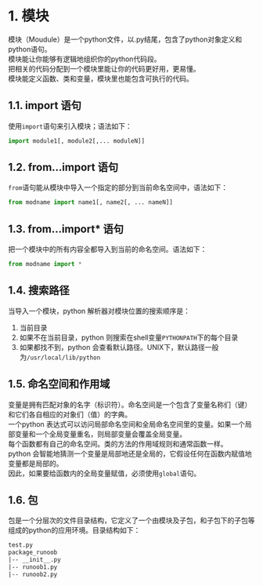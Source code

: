 # 1. 模块
模块（Moudule）是一个python文件，以.py结尾，包含了python对象定义和python语句。    
模块能让你能够有逻辑地组织你的python代码段。    
把相关的代码分配到一个模块里能让你的代码更好用，更易懂。    
模块能定义函数、类和变量，模块里也能包含可执行的代码。    

## 1.1. import 语句
使用`import`语句来引入模块；语法如下：
```python
import module1[, module2[,... moduleN]]
```

## 1.2. from...import 语句
`from`语句能从模块中导入一个指定的部分到当前命名空间中，语法如下：
```python
from modname import name1[, name2[, ... nameN]]
```

## 1.3. from...import* 语句
把一个模块中的所有内容全都导入到当前的命名空间。语法如下：
```python
from modname import *
```

## 1.4. 搜索路径
当导入一个模块，python 解析器对模块位置的搜索顺序是：
1. 当前目录
2. 如果不在当前目录，python 则搜索在shell变量`PYTHONPATH`下的每个目录
3. 如果都找不到，python 会查看默认路径。UNIX下，默认路径一般为`/usr/local/lib/python`

## 1.5. 命名空间和作用域
变量是拥有匹配对象的名字（标识符）。命名空间是一个包含了变量名称们（键）和它们各自相应的对象们（值）的字典。    
一个python 表达式可以访问局部命名空间和全局命名空间里的变量。如果一个局部变量和一个全局变量重名，则局部变量会覆盖全局变量。    
每个函数都有自己的命名空间。类的方法的作用域规则和通常函数一样。     
python 会智能地猜测一个变量是局部地还是全局的，它假设任何在函数内赋值地变量都是局部的。    
因此，如果要给函数内的全局变量赋值，必须使用`global`语句。     

## 1.6. 包
包是一个分层次的文件目录结构，它定义了一个由模块及子包，和子包下的子包等组成的python的应用环境。目录结构如下：
```html
test.py
package_runoob
|-- __init__.py
|-- runoob1.py
|-- runoob2.py
```